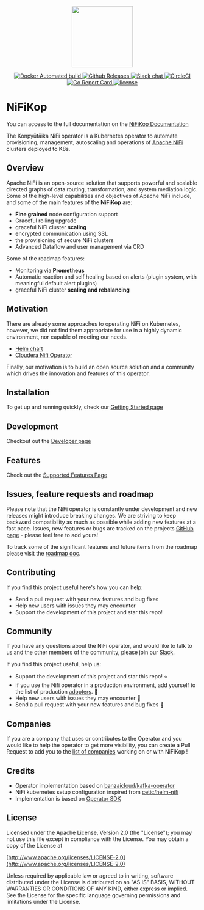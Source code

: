 <p align="center"><img src="docs/img/nifikop.png" width="160"></p>

<p align="center">
  <a href="https://github.com/konpyutaika/nifikop/pkgs/container/docker-images%2Fnifikop">
    <img src="https://img.shields.io/github/v/release/konpyutaika/nifikop?style=shield&logo=docker" alt="Docker Automated build">
  </a>

  <a href="https://github.com/konpyutaika/nifikop/releases">
    <img src="https://img.shields.io/github/v/release/konpyutaika/nifikop?style=shield&logo=github" alt="Github Releases">
  </a>

  <a href="https://join.slack.com/t/konpytika/shared_invite/zt-1f0z06xv7-VjnKwrUBcyE2I_BwOukIUQ">
    <img src="https://img.shields.io/badge/slack-nifikop-brightgreen.svg?style=shield&logo=slack" alt="Slack chat">
  </a>

  <a href="https://circleci.com/gh/konpyutaika/nifikop">
    <img src="https://img.shields.io/circleci/build/github/konpyutaika/nifikop/master?logo=circleci&style=shield" alt="CircleCI">
  </a>

  <a href="https://goreportcard.com/report/github.com/konpyutaika/nifikop">
    <img src="https://goreportcard.com/badge/github.com/konpyutaika/nifikop?style=shield&logo=go" alt="Go Report Card">
  </a>

  <a href="https://github.com/konpyutaika/nifikop/">
    <img src="https://img.shields.io/badge/license-Apache%20v2-orange.svg?style=shield&logo=apache" alt="license">
  </a>
</p>

# NiFiKop

You can access to the full documentation on the [NiFiKop Documentation](https://konpyutaika.github.io/nifikop/)

The Konpyūtāika NiFi operator is a Kubernetes operator to automate provisioning, management, autoscaling and operations of [Apache NiFi](https://nifi.apache.org/) clusters deployed to K8s.

## Overview

Apache NiFi is an open-source solution that supports powerful and scalable directed graphs of data routing, transformation, and system mediation logic. 
Some of the high-level capabilities and objectives of Apache NiFi include, and some of the main features of the **NiFiKop** are:

- **Fine grained** node configuration support
- Graceful rolling upgrade
- graceful NiFi cluster **scaling**
- encrypted communication using SSL
- the provisioning of secure NiFi clusters
- Advanced Dataflow and user management via CRD

Some of the roadmap features:

- Monitoring via **Prometheus**
- Automatic reaction and self healing based on alerts (plugin system, with meaningful default alert plugins)
- graceful NiFi cluster **scaling and rebalancing**

## Motivation

There are already some approaches to operating NiFi on Kubernetes, however, we did not find them appropriate for use in a highly dynamic environment, nor capable of meeting our needs.

- [Helm chart](https://github.com/cetic/helm-nifi)
- [Cloudera Nifi Operator](https://blog.cloudera.com/cloudera-flow-management-goes-cloud-native-with-apache-nifi-on-red-hat-openshift-kubernetes-platform/)

Finally, our motivation is to build an open source solution and a community which drives the innovation and features of this operator.

## Installation

To get up and running quickly, check our [Getting Started page](https://konpyutaika.github.io/nifikop/docs/2_deploy_nifikop/1_quick_start)

## Development

Checkout out the [Developer page](https://konpyutaika.github.io/nifikop/docs/6_contributing/1_developer_guide)

## Features

Check out the [Supported Features Page](https://konpyutaika.github.io/nifikop/docs/1_concepts/3_features)

## Issues, feature requests and roadmap

Please note that the NiFi operator is constantly under development and new releases might introduce breaking changes. We are striving to keep backward compatibility as much as possible while adding new features at a fast pace. Issues, new features or bugs are tracked on the projects [GitHub page](https://github.com/konpyutaika/nifikop/issues) - please feel free to add yours!

To track some of the significant features and future items from the roadmap please visit the [roadmap doc](https://konpyutaika.github.io/nifikop/docs/1_concepts/4_roadmap).

## Contributing 

If you find this project useful here's how you can help:

- Send a pull request with your new features and bug fixes
- Help new users with issues they may encounter
- Support the development of this project and star this repo!

## Community

If you have any questions about the NiFi operator, and would like to talk to us and the other members of the community, please join our [Slack](https://join.slack.com/t/konpytika/shared_invite/zt-14md072lv-Jr8mqYoeUrqzfZF~YGUpXA).

If you find this project useful, help us:

- Support the development of this project and star this repo! :star:
- If you use the Nifi operator in a production environment, add yourself to the list of production [adopters](ADOPTERS.md). :metal: <br>
- Help new users with issues they may encounter :muscle:
- Send a pull request with your new features and bug fixes :rocket:

## Companies

If you are a company that uses or contributes to the Operator and you would like to help the operator to get more visibility, 
you can create a Pull Request to add you to the [list of companies](https://github.com/konpyutaika/nifikop/blob/master/site/website/src/pages/index.js#L104) working on or with NiFiKop !

## Credits

- Operator implementation based on [banzaicloud/kafka-operator](https://github.com/banzaicloud/kafka-operator)
- NiFi kubernetes setup configuration inspired from [cetic/helm-nifi](https://github.com/cetic/helm-nifi)
- Implementation is based on [Operator SDK](https://github.com/operator-framework/operator-sdk)

## License

Licensed under the Apache License, Version 2.0 (the "License");
you may not use this file except in compliance with the License.
You may obtain a copy of the License at

[http://www.apache.org/licenses/LICENSE-2.0](http://www.apache.org/licenses/LICENSE-2.0)

Unless required by applicable law or agreed to in writing, software
distributed under the License is distributed on an "AS IS" BASIS,
WITHOUT WARRANTIES OR CONDITIONS OF ANY KIND, either express or implied.
See the License for the specific language governing permissions and
limitations under the License.
